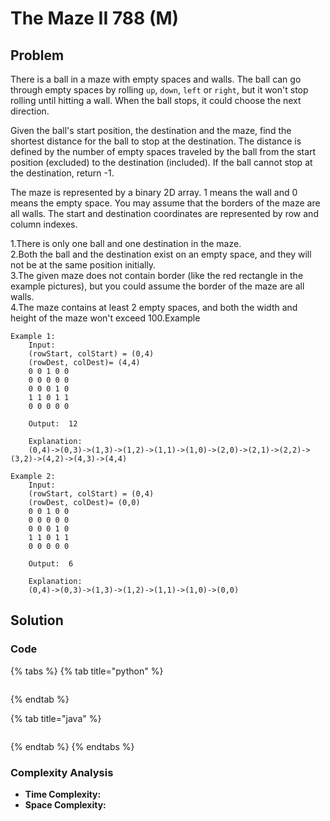 # The Maze II 788 \(M\)

## Problem

There is a ball in a maze with empty spaces and walls. The ball can go through empty spaces by rolling `up`, `down`, `left` or `right`, but it won't stop rolling until hitting a wall. When the ball stops, it could choose the next direction.

Given the ball's start position, the destination and the maze, find the shortest distance for the ball to stop at the destination. The distance is defined by the number of empty spaces traveled by the ball from the start position \(excluded\) to the destination \(included\). If the ball cannot stop at the destination, return -1.

The maze is represented by a binary 2D array. 1 means the wall and 0 means the empty space. You may assume that the borders of the maze are all walls. The start and destination coordinates are represented by row and column indexes.

1.There is only one ball and one destination in the maze.  
2.Both the ball and the destination exist on an empty space, and they will not be at the same position initially.  
3.The given maze does not contain border \(like the red rectangle in the example pictures\), but you could assume the border of the maze are all walls.  
4.The maze contains at least 2 empty spaces, and both the width and height of the maze won't exceed 100.Example

```text
Example 1:
	Input:  
	(rowStart, colStart) = (0,4)
	(rowDest, colDest)= (4,4)
	0 0 1 0 0
	0 0 0 0 0
	0 0 0 1 0
	1 1 0 1 1
	0 0 0 0 0

	Output:  12
	
	Explanation:
	(0,4)->(0,3)->(1,3)->(1,2)->(1,1)->(1,0)->(2,0)->(2,1)->(2,2)->(3,2)->(4,2)->(4,3)->(4,4)

Example 2:
	Input:
	(rowStart, colStart) = (0,4)
	(rowDest, colDest)= (0,0)
	0 0 1 0 0
	0 0 0 0 0
	0 0 0 1 0
	1 1 0 1 1
	0 0 0 0 0

	Output:  6
	
	Explanation:
	(0,4)->(0,3)->(1,3)->(1,2)->(1,1)->(1,0)->(0,0)
```

## Solution

### Code

{% tabs %}
{% tab title="python" %}
```python

```
{% endtab %}

{% tab title="java" %}
```

```
{% endtab %}
{% endtabs %}

### Complexity Analysis

* **Time Complexity:**
* **Space Complexity:**

